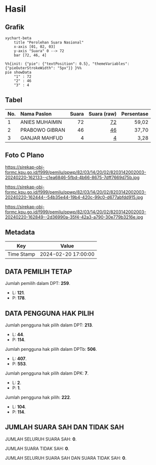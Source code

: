 # Hasil

## Grafik

```mermaid
xychart-beta
    title "Perolehan Suara Nasional"
    x-axis [01, 02, 03]
    y-axis "Suara" 0 --> 72
    bar [72, 46, 4]
```

```mermaid
%%{init: {"pie": {"textPosition": 0.5}, "themeVariables": {"pieOuterStrokeWidth": "5px"}} }%%
pie showData
    "1" : 72
    "2" : 46
    "3" : 4
```

## Tabel

| No. | Nama Paslon    | Suara | Suara (raw) | Persentase |
|:--- |:-------------- | -----:| -----------:| ----------:|
| 1   | ANIES MUHAIMIN | 72    | [72][p-1]   | 59,02      |
| 2   | PRABOWO GIBRAN | 46    | [46][p-2]   | 37,70      |
| 3   | GANJAR MAHFUD  | 4     | [4][p-3]    | 3,28       |


[p-1]: https://github.com/gigit-pemilu/pemilu-2024/blob/main/pilpres/hitung-suara/sub/82-maluku-utara/sub/03-halmahera-utara/sub/14-galela-barat/sub/2002-dokulamo/sub/003-tps/sub/paslon-1.txt
[p-2]: https://github.com/gigit-pemilu/pemilu-2024/blob/main/pilpres/hitung-suara/sub/82-maluku-utara/sub/03-halmahera-utara/sub/14-galela-barat/sub/2002-dokulamo/sub/003-tps/sub/paslon-2.txt
[p-3]: https://github.com/gigit-pemilu/pemilu-2024/blob/main/pilpres/hitung-suara/sub/82-maluku-utara/sub/03-halmahera-utara/sub/14-galela-barat/sub/2002-dokulamo/sub/003-tps/sub/paslon-3.txt

## Foto C Plano

https://sirekap-obj-formc.kpu.go.id/f999/pemilu/ppwp/82/03/14/20/02/8203142002003-20240220-162133--c1ea6846-5fbd-4b66-8675-7dff7669d75b.jpg

https://sirekap-obj-formc.kpu.go.id/f999/pemilu/ppwp/82/03/14/20/02/8203142002003-20240220-162444--54b35e44-19b4-420c-99c0-d677abfdd915.jpg

https://sirekap-obj-formc.kpu.go.id/f999/pemilu/ppwp/82/03/14/20/02/8203142002003-20240220-162849--2d36990a-35f4-42a3-a790-30e779b3216e.jpg


## Metadata

| Key        | Value               |
| ---------- | ------------------- |
| Time Stamp | 2024-02-20 17:00:00 |


## DATA PEMILIH TETAP

Jumlah pemilih dalam DPT: **259**.
 * L: **121**.
 * P: **178**.

## DATA PENGGUNA HAK PILIH

Jumlah pengguna hak pilih dalam DPT: **213**.
 * L: **44**.
 * P: **114**.

Jumlah pengguna hak pilih dalam DPTb: **506**.
 * L: **407**.
 * P: **553**.

Jumlah pengguna hak pilih dalam DPK: **7**.
 * L: **2**.
 * P: **1**.

Jumlah pengguna hak pilih: **222**.
 * L: **104**.
 * P: **114**.

## JUMLAH SUARA SAH DAN TIDAK SAH

JUMLAH SELURUH SUARA SAH: **0**.

JUMLAH SUARA TIDAK SAH: **0**.

JUMLAH SELURUH SUARA SAH DAN SUARA TIDAK SAH: **0**.



